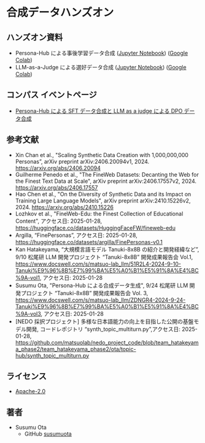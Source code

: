 # 合成データハンズオン

## ハンズオン資料

- Persona-Hub による事後学習データ合成 ([Jupyter Notebook](notebooks/synth_persona.ipynb)) ([Google Colab](https://colab.research.google.com/drive/1_bz6DTiuikxI1sAo5BqnxHGjhFnvpLk7?usp=sharing))
- LLM-as-a-Judge による選好データ合成 ([Jupyter Notebook](notebooks/synth_llm_judge.ipynb)) ([Google Colab](https://colab.research.google.com/drive/10GaoqoBa3pBtFSII3QuQ7jzXJNeiXUeZ?usp=sharing))

## コンパス イベントページ

- [Persona-Hub による SFT データ合成と LLM as a judge による DPO データ合成](https://matsuolab-community.connpass.com/event/343298/)

## 参考文献

- Xin Chan et al., "Scaling Synthetic Data Creation with 1,000,000,000 Personas”, arXiv preprint arXiv:2406.20094v1, 2024. https://arxiv.org/abs/2406.20094
- Guilherme Penedo et al., "The FineWeb Datasets: Decanting the Web for the Finest Text Data at Scale", arXiv preprint arXiv:2406.17557v2, 2024. https://arxiv.org/abs/2406.17557
- Hao Chen et al., "On the Diversity of Synthetic Data and its Impact on Training Large Language Models", arXiv preprint arXiv:2410.15226v2, 2024. https://arxiv.org/abs/2410.15226
- Lozhkov et al., "FineWeb-Edu: the Finest Collection of Educational Content", アクセス日: 2025-01-28, https://huggingface.co/datasets/HuggingFaceFW/fineweb-edu
- Argilla, “FinePersonas”, アクセス日: 2025-01-28, https://huggingface.co/datasets/argilla/FinePersonas-v0.1
- Kan Hatakeyama, “大規模言語モデル Tanuki-8x8B の紹介と開発経緯など”, 9/10 松尾研 LLM 開発プロジェクト “Tanuki-8x8B” 開発成果報告会 Vol.1, https://www.docswell.com/s/matsuo-lab_llm/51R2L4-2024-9-10-Tanuki%E9%96%8B%E7%99%BA%E5%A0%B1%E5%91%8A%E4%BC%9A-vol1, アクセス日: 2025-01-28
- Susumu Ota, "Persona-Hub による合成データ生成", 9/24 松尾研 LLM 開発プロジェクト “Tanuki-8x8B” 開発成果報告会 Vol. 3, https://www.docswell.com/s/matsuo-lab_llm/ZDNGR4-2024-9-24-Tanuki%E9%96%8B%E7%99%BA%E5%A0%B1%E5%91%8A%E4%BC%9A-vol3, アクセス日: 2025-01-28
- [NEDO 採択プロジェクト] 多様な日本語能力の向上を目指した公開の基盤モデル開発, コードレポジトリ “synth_topic_multiturn.py”,アクセス日: 2025-01-28, https://github.com/matsuolab/nedo_project_code/blob/team_hatakeyama_phase2/team_hatakeyama_phase2/ota/topic-hub/synth_topic_multiturn.py

## ライセンス

- [Apache-2.0](LICENSE)

## 著者

- Susumu Ota
  - GitHub [susumuota](https://github.com/susumuota)
